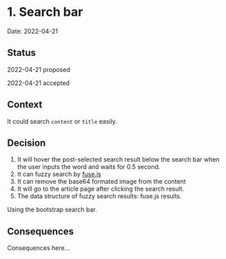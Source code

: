 # 1. Search bar

Date: 2022-04-21

## Status

2022-04-21 proposed

2022-04-21 accepted

## Context

It could search `content` or `title` easily.

## Decision

1. It will hover the post-selected search result below the search bar when the user inputs the word and waits for 0.5 second.
2. It can fuzzy search by [fuse.js](https://fusejs.io)
3. It can remove the base64 formated image from the content
4. It will go to the article page after clicking the search result.
5. The data structure of fuzzy search results: fuse.js results.

Using the bootstrap search bar.

## Consequences

Consequences here...

